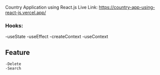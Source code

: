 Country Application using React.js
Live Link: https://country-app-using-react-js.vercel.app/

### Hooks:
  -useState
  -useEffect
  -createContext
  -useContext 

  ## Feature
    -Delete
    -Search
